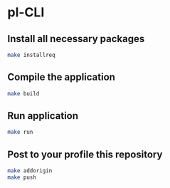 # pl-CLI

## Install all necessary packages

```sh
make installreq
```

## Compile the application

```sh
make build
```

## Run application
```sh
make run
```

## Post to your profile this repository

```sh
make addorigin
make push
```